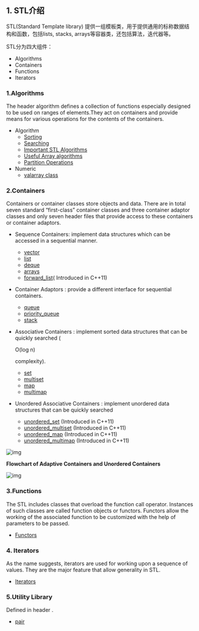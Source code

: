 ## 1. STL介绍

STL(Standard Template library)  提供一组模板类，用于提供通用的标称数据结构和函数，包括lists, stacks, arrays等容器类，还包括算法，迭代器等。

STL分为四大组件：

- Algorithms
- Containers
- Functions
- Iterators

### 1.Algorithms

The header algorithm defines a collection of functions especially designed to be used on ranges of elements.They act on containers and provide means for various operations for the contents of the containers.

- Algorithm
  - [Sorting](http://quiz.geeksforgeeks.org/sort-algorithms-the-c-standard-template-library-stl/)
  - [Searching](http://quiz.geeksforgeeks.org/binary-search-algorithms-the-c-standard-template-library-stl/)
  - [Important STL Algorithms](https://www.geeksforgeeks.org/c-magicians-stl-algorithms/)
  - [Useful Array algorithms](https://www.geeksforgeeks.org/useful-array-algorithms-in-c-stl/)
  - [Partition Operations](https://www.geeksforgeeks.org/stdpartition-in-c-stl/)
- Numeric
  - [valarray class](https://www.geeksforgeeks.org/std-valarray-class-c/)

### 2.Containers

Containers or container classes store objects and data. There are in total seven standard “first-class” container classes and three container adaptor classes and only seven header files that provide access to these containers or container adaptors.

- Sequence Containers: implement data structures which can be accessed in a sequential manner.

  - [vector](http://quiz.geeksforgeeks.org/vector-sequence-containers-the-c-standard-template-library-stl-set-1/)
  - [list](http://quiz.geeksforgeeks.org/list-sequence-containers-the-c-standard-template-library-stl/)
  - [deque](http://quiz.geeksforgeeks.org/deque-sequence-containers-the-c-standard-template-library-stl/)
  - [arrays](https://www.geeksforgeeks.org/array-class-c/)
  - [forward_list](https://www.geeksforgeeks.org/forward-list-c-set-1-introduction-important-functions/)( Introduced in C++11)

- Container Adaptors : provide a different interface for sequential containers.

  - [queue](http://quiz.geeksforgeeks.org/queue-container-adaptors-the-c-standard-template-library-stl/)
  - [priority_queue](http://quiz.geeksforgeeks.org/priority-queue-container-adaptors-the-c-standard-template-library-stl/)
  - [stack](http://quiz.geeksforgeeks.org/stack-container-adaptors-the-c-standard-template-library-stl/)

- Associative Containers : implement sorted data structures that can be quickly searched (

  O(log n)

   

  complexity).

  - [set](http://quiz.geeksforgeeks.org/set-associative-containers-the-c-standard-template-library-stl/)
  - [multiset](http://quiz.geeksforgeeks.org/multiset-associative-containers-the-c-standard-template-library-stl/)
  - [map](http://quiz.geeksforgeeks.org/map-associative-containers-the-c-standard-template-library-stl/)
  - [multimap](http://quiz.geeksforgeeks.org/multimap-associative-containers-the-c-standard-template-library-stl/)

- Unordered Associative Containers : implement unordered data structures that can be quickly searched

  - [unordered_set](https://www.geeksforgeeks.org/unordered_set-in-cpp-stl/) (Introduced in C++11)
  - [unordered_multiset](https://www.geeksforgeeks.org/unordered_multiset-and-its-uses/) (Introduced in C++11)
  - [unordered_map](https://www.geeksforgeeks.org/unordered_map-in-cpp-stl/) (Introduced in C++11)
  - [unordered_multimap](https://www.geeksforgeeks.org/unordered_multimap-and-its-application/) (Introduced in C++11)

![img](https://cdn.jsdelivr.net/gh/ravenxrz/PicBed/img/Screenshot-from-2019-11-11-16-13-18.png)

**Flowchart of Adaptive Containers and Unordered Containers**

![img](https://cdn.jsdelivr.net/gh/ravenxrz/PicBed/img/Screenshot-from-2019-11-11-16-15-07.png)

### 3.Functions

The STL includes classes that overload the function call operator. Instances of such classes are called function objects or functors. Functors allow the working of the associated function to be customized with the help of parameters to be passed.

- [Functors](https://www.geeksforgeeks.org/functors-in-cpp/)

### 4. Iterators

As the name suggests, iterators are used for working upon a sequence of values. They are the major feature that allow generality in STL.

- [Iterators](https://www.geeksforgeeks.org/iterators-c-stl/)

### 5.Utility Library

Defined in header <utility>.

- [pair](http://quiz.geeksforgeeks.org/pair-simple-containers-the-c-standard-template-library-stl/)
